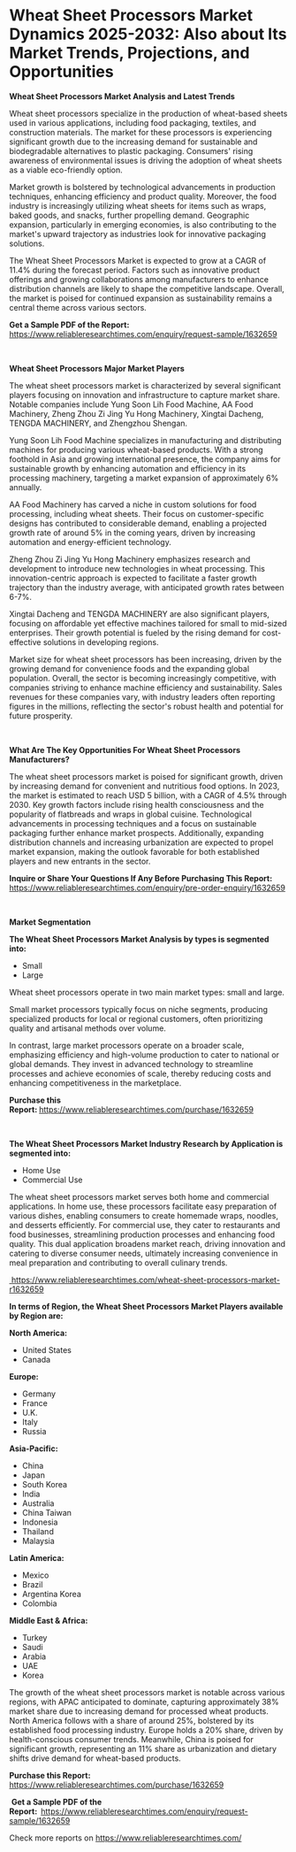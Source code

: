 <p><h1>Wheat Sheet Processors Market Dynamics 2025-2032: Also about Its Market Trends, Projections, and Opportunities</h1></p><p><strong>Wheat Sheet Processors Market Analysis and Latest Trends</strong></p>
<p><p>Wheat sheet processors specialize in the production of wheat-based sheets used in various applications, including food packaging, textiles, and construction materials. The market for these processors is experiencing significant growth due to the increasing demand for sustainable and biodegradable alternatives to plastic packaging. Consumers' rising awareness of environmental issues is driving the adoption of wheat sheets as a viable eco-friendly option.</p><p>Market growth is bolstered by technological advancements in production techniques, enhancing efficiency and product quality. Moreover, the food industry is increasingly utilizing wheat sheets for items such as wraps, baked goods, and snacks, further propelling demand. Geographic expansion, particularly in emerging economies, is also contributing to the market's upward trajectory as industries look for innovative packaging solutions.</p><p>The Wheat Sheet Processors Market is expected to grow at a CAGR of 11.4% during the forecast period. Factors such as innovative product offerings and growing collaborations among manufacturers to enhance distribution channels are likely to shape the competitive landscape. Overall, the market is poised for continued expansion as sustainability remains a central theme across various sectors.</p></p>
<p><strong>Get a Sample PDF of the Report:&nbsp;</strong> <a href="https://www.reliableresearchtimes.com/enquiry/request-sample/1632659?utm_campaign=2638&utm_medium=2&utm_source=Github&utm_content=ia&utm_term=30032025&utm_id=wheat-sheet-processors">https://www.reliableresearchtimes.com/enquiry/request-sample/1632659</a></p>
<p>&nbsp;</p>
<p><strong>Wheat Sheet Processors Major Market Players</strong></p>
<p><p>The wheat sheet processors market is characterized by several significant players focusing on innovation and infrastructure to capture market share. Notable companies include Yung Soon Lih Food Machine, AA Food Machinery, Zheng Zhou Zi Jing Yu Hong Machinery, Xingtai Dacheng, TENGDA MACHINERY, and Zhengzhou Shengan.</p><p>Yung Soon Lih Food Machine specializes in manufacturing and distributing machines for producing various wheat-based products. With a strong foothold in Asia and growing international presence, the company aims for sustainable growth by enhancing automation and efficiency in its processing machinery, targeting a market expansion of approximately 6% annually.</p><p>AA Food Machinery has carved a niche in custom solutions for food processing, including wheat sheets. Their focus on customer-specific designs has contributed to considerable demand, enabling a projected growth rate of around 5% in the coming years, driven by increasing automation and energy-efficient technology.</p><p>Zheng Zhou Zi Jing Yu Hong Machinery emphasizes research and development to introduce new technologies in wheat processing. This innovation-centric approach is expected to facilitate a faster growth trajectory than the industry average, with anticipated growth rates between 6-7%.</p><p>Xingtai Dacheng and TENGDA MACHINERY are also significant players, focusing on affordable yet effective machines tailored for small to mid-sized enterprises. Their growth potential is fueled by the rising demand for cost-effective solutions in developing regions.</p><p>Market size for wheat sheet processors has been increasing, driven by the growing demand for convenience foods and the expanding global population. Overall, the sector is becoming increasingly competitive, with companies striving to enhance machine efficiency and sustainability. Sales revenues for these companies vary, with industry leaders often reporting figures in the millions, reflecting the sector's robust health and potential for future prosperity.</p></p>
<p>&nbsp;</p>
<p><strong>What Are The Key Opportunities For Wheat Sheet Processors Manufacturers?</strong></p>
<p><p>The wheat sheet processors market is poised for significant growth, driven by increasing demand for convenient and nutritious food options. In 2023, the market is estimated to reach USD 5 billion, with a CAGR of 4.5% through 2030. Key growth factors include rising health consciousness and the popularity of flatbreads and wraps in global cuisine. Technological advancements in processing techniques and a focus on sustainable packaging further enhance market prospects. Additionally, expanding distribution channels and increasing urbanization are expected to propel market expansion, making the outlook favorable for both established players and new entrants in the sector.</p></p>
<p><strong>Inquire or Share Your Questions If Any Before Purchasing This Report:</strong> <a href="https://www.reliableresearchtimes.com/enquiry/pre-order-enquiry/1632659?utm_campaign=2638&utm_medium=2&utm_source=Github&utm_content=ia&utm_term=30032025&utm_id=wheat-sheet-processors">https://www.reliableresearchtimes.com/enquiry/pre-order-enquiry/1632659</a></p>
<p>&nbsp;</p>
<p><strong>Market Segmentation</strong></p>
<p><strong>The Wheat Sheet Processors Market Analysis by types is segmented into:</strong></p>
<p><ul><li>Small</li><li>Large</li></ul></p>
<p><p>Wheat sheet processors operate in two main market types: small and large. </p><p>Small market processors typically focus on niche segments, producing specialized products for local or regional customers, often prioritizing quality and artisanal methods over volume. </p><p>In contrast, large market processors operate on a broader scale, emphasizing efficiency and high-volume production to cater to national or global demands. They invest in advanced technology to streamline processes and achieve economies of scale, thereby reducing costs and enhancing competitiveness in the marketplace.</p></p>
<p><strong>Purchase this Report:&nbsp;</strong><a href="https://www.reliableresearchtimes.com/purchase/1632659?utm_campaign=2638&utm_medium=2&utm_source=Github&utm_content=ia&utm_term=30032025&utm_id=wheat-sheet-processors">https://www.reliableresearchtimes.com/purchase/1632659</a></p>
<p>&nbsp;</p>
<p><strong>The Wheat Sheet Processors Market Industry Research by Application is segmented into:</strong></p>
<p><ul><li>Home Use</li><li>Commercial Use</li></ul></p>
<p><p>The wheat sheet processors market serves both home and commercial applications. In home use, these processors facilitate easy preparation of various dishes, enabling consumers to create homemade wraps, noodles, and desserts efficiently. For commercial use, they cater to restaurants and food businesses, streamlining production processes and enhancing food quality. This dual application broadens market reach, driving innovation and catering to diverse consumer needs, ultimately increasing convenience in meal preparation and contributing to overall culinary trends.</p></p>
<p><a href="https://www.reliableresearchtimes.com/wheat-sheet-processors-market-r1632659?utm_campaign=2638&utm_medium=2&utm_source=Github&utm_content=ia&utm_term=30032025&utm_id=wheat-sheet-processors">&nbsp;https://www.reliableresearchtimes.com/wheat-sheet-processors-market-r1632659</a></p>
<p><strong>In terms of Region, the Wheat Sheet Processors Market Players available by Region are:</strong></p>
<p>
    <p> <strong> North America: </strong>
        <ul>
            <li>United States</li>
            <li>Canada</li>
        </ul>
        </p> 
    <p> <strong> Europe: </strong>
        <ul>
            <li>Germany</li>
            <li>France</li>
            <li>U.K.</li>
            <li>Italy</li>
            <li>Russia</li>
        </ul>
        </p> 
    <p> <strong> Asia-Pacific: </strong>
        <ul>
            <li>China</li>
            <li>Japan</li>
            <li>South Korea</li>
            <li>India</li>
            <li>Australia</li>
            <li>China Taiwan</li>
            <li>Indonesia</li>
            <li>Thailand</li>
            <li>Malaysia</li>
        </ul>
        </p> 
    <p> <strong> Latin America: </strong>
        <ul>
            <li>Mexico</li>
            <li>Brazil</li>
            <li>Argentina Korea</li>
            <li>Colombia</li>
        </ul>
        </p> 
    <p> <strong> Middle East & Africa: </strong>
        <ul>
            <li>Turkey</li>
            <li>Saudi</li>
            <li>Arabia</li>
            <li>UAE</li>
            <li>Korea</li>
        </ul>
    </p>
    </p>
<p><p>The growth of the wheat sheet processors market is notable across various regions, with APAC anticipated to dominate, capturing approximately 38% market share due to increasing demand for processed wheat products. North America follows with a share of around 25%, bolstered by its established food processing industry. Europe holds a 20% share, driven by health-conscious consumer trends. Meanwhile, China is poised for significant growth, representing an 11% share as urbanization and dietary shifts drive demand for wheat-based products.</p></p>
<p><strong>Purchase this Report: </strong><a href="https://www.reliableresearchtimes.com/purchase/1632659?utm_campaign=2638&utm_medium=2&utm_source=Github&utm_content=ia&utm_term=30032025&utm_id=wheat-sheet-processors">https://www.reliableresearchtimes.com/purchase/1632659</a></p>
<p>&nbsp;<strong>Get a Sample PDF of the Report:&nbsp;&nbsp;</strong><a href="https://www.reliableresearchtimes.com/enquiry/request-sample/1632659?utm_campaign=2638&utm_medium=2&utm_source=Github&utm_content=ia&utm_term=30032025&utm_id=wheat-sheet-processors">https://www.reliableresearchtimes.com/enquiry/request-sample/1632659</a></p>
<p><strong></strong></p>
<p>Check more reports on <a href="https://www.reliableresearchtimes.com/?utm_campaign=2638&utm_medium=2&utm_source=Github&utm_content=ia&utm_term=30032025&utm_id=wheat-sheet-processors">https://www.reliableresearchtimes.com/</a></p>
